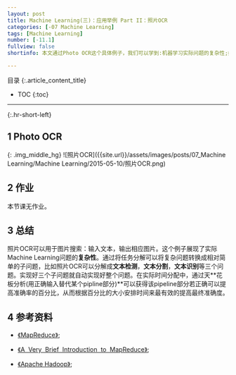 ```yaml
---
layout: post
title: Machine Learning(三)：应用举例 Part II：照片OCR
categories: [-07 Machine Learning]
tags: [Machine Learning]
number: [-11.1]
fullview: false
shortinfo: 本文通过Photo OCR这个具体例子，我们可以学到:机器学习实际问题的复杂性;如何通过任务分解解决复杂性；以及如何通过天花板分析分配时间来更有效提高机器学习的准确度。

---
```

目录
{:.article_content_title}


* TOC
{:toc}

---
{:.hr-short-left}

## 1 Photo OCR ##

{: .img_middle_hg}
![照片OCR]({{site.url}}/assets/images/posts/07_Machine Learning/Machine Learning/2015-05-10/照片OCR.png)


## 2 作业 ##

本节课无作业。

## 3 总结 ##

照片OCR可以用于图片搜索：输入文本，输出相应图片。这个例子展现了实际Machine Learning问题的**复杂性**。通过将任务分解可以将复杂问题转换成相对简单的子问题，比如照片OCR可以分解成**文本检测**，**文本分割**，**文本识别**等三个问题。实现好三个子问题就自动实现好整个问题。在实际时间分配中，通过天**花板分析(用正确输入替代某个pipline部分)**可以获得该pipeline部分若正确可以提高准确率的百分比，从而根据百分比的大小安排时间来最有效的提高最终准确度。

## 4 参考资料 ##

- [《MapReduce》](https://en.wikipedia.org/wiki/MapReduce);

- [《A  Very  Brief  Introduction  to  MapReduce》](http://hci.stanford.edu/courses/cs448g/a2/files/map_reduce_tutorial.pdf);

- [《Apache Hadoop》](https://en.wikipedia.org/wiki/Apache_Hadoop);




